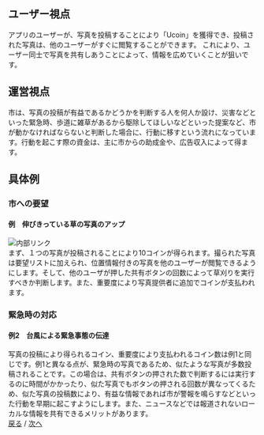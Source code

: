## ユーザー視点
アプリのユーザーが、写真を投稿することにより「Ucoin」を獲得でき、投稿された写真は、他のユーザーがすぐに閲覧することができます。
これにより、ユーザー同士で写真を共有しあうことによって、情報を広めていくことが狙いです。
## 運営視点
市は、写真の投稿が有益であるかどうかを判断する人を何人か設け、災害などといった緊急時、歩道に雑草があるから駆除してほしいなどといった提案など、市が動かなければならないと判断した場合に、行動に移すという流れになっています。行動を起こす際の資金は、主に市からの助成金や、広告収入によって得ます。  
## 具体例  
### 市への要望  
#### 例　伸びきっている草の写真のアップ  
![内部リンク](/Uapps/zassou.jpg)  
まず、１つの写真が投稿されることにより10コインが得られます。撮られた写真は要望リストに加えられ、位置情報付きの写真を他のユーザーが閲覧できるようにします。そして、他のユーザが押した共有ボタンの回数によって草刈りを実行すべきか判断します。また、重要度により写真提供者に追加でコインが支払われます。
### 緊急時の対応
#### 例2　台風による緊急事態の伝達
写真の投稿により得られるコイン、重要度により支払われるコイン数は例1と同じです。例1と異なる点が、緊急時の写真であるため、似たような写真が多数投稿されることです。この場合は、共有ボタンの押された数で判断するには実行するのに時間がかかったり、似た写真でもボタンの押される回数が異なってくるため、似た写真の投稿数により、有益な情報であれば市が警報を鳴らすなどといった行動を早期に起こすようにします。また、ニュースなどでは報道されないローカルな情報を共有できるメリットがあります。  
[戻る](https://rf215048.github.io/Uapps/page1) / [次へ](https://rf215048.github.io/Uapps/page3)
